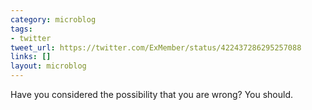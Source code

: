 ```yaml
---
category: microblog
tags:
- twitter
tweet_url: https://twitter.com/ExMember/status/422437286295257088
links: []
layout: microblog
---
```

Have you considered the possibility that you are wrong? You should.
